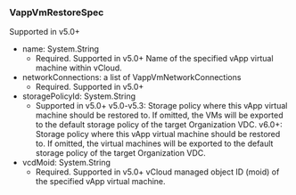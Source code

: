 ### VappVmRestoreSpec
Supported in v5.0+

- name: System.String
  - Required. Supported in v5.0+
  Name of the specified vApp virtual machine within vCloud.
- networkConnections: a list of VappVmNetworkConnections
  - Required. Supported in v5.0+
- storagePolicyId: System.String
  - Supported in v5.0+
  v5.0-v5.3: Storage policy where this vApp virtual machine should be restored to. If omitted, the VMs will be exported to the default storage policy of the target Organization VDC.
  v6.0+: Storage policy where this vApp virtual machine should be restored to. If omitted, the virtual machines will be exported to the default storage policy of the target Organization VDC.
- vcdMoid: System.String
  - Required. Supported in v5.0+
  vCloud managed object ID (moid) of the specified vApp virtual machine.
